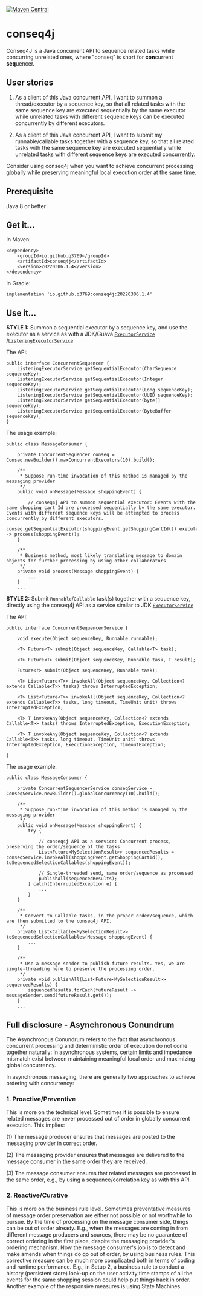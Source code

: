 [![Maven Central](https://img.shields.io/maven-central/v/io.github.q3769/conseq4j.svg?label=Maven%20Central)](https://search.maven.org/search?q=g:%22io.github.q3769%22%20AND%20a:%22conseq4j%22)

# conseq4j

Conseq4J is a Java concurrent API to sequence related tasks while concurring unrelated ones, where "conseq" is short
for **con**current **seq**uencer.

## User stories

1. As a client of this Java concurrent API, I want to summon a thread/executor by a sequence key, so that all related
   tasks with the same sequence key are executed sequentially by the same executor while unrelated tasks with different
   sequence keys can be executed concurrently by different executors.

2. As a client of this Java concurrent API, I want to submit my runnable/callable tasks together with a sequence key,
   so that all related tasks with the same sequence key are executed sequentially while unrelated tasks with different
   sequence keys are executed concurrently.

Consider using conseq4j when you want to achieve concurrent processing globally while preserving meaningful local
execution order at the same time.

## Prerequisite

Java 8 or better

## Get it...

In Maven:

```
<dependency>
    <groupId>io.github.q3769</groupId>
    <artifactId>conseq4j</artifactId>
    <version>20220306.1.4</version>
</dependency>
```

In Gradle:

```
implementation 'io.github.q3769:conseq4j:20220306.1.4'
```

## Use it...

**STYLE 1:** Summon a sequential executor by a sequence key, and use the executor as a service as with a
JDK/Guava [`ExecutorService`](https://docs.oracle.com/javase/8/docs/api/java/util/concurrent/ExecutorService.html)
/[`ListeningExecutorService`](https://guava.dev/releases/snapshot/api/docs/com/google/common/util/concurrent/ListeningExecutorService.html)

The API:

```
public interface ConcurrentSequencer {
    ListeningExecutorService getSequentialExecutor(CharSequence sequenceKey);
    ListeningExecutorService getSequentialExecutor(Integer sequenceKey);
    ListeningExecutorService getSequentialExecutor(Long sequenceKey);
    ListeningExecutorService getSequentialExecutor(UUID sequenceKey);
    ListeningExecutorService getSequentialExecutor(byte[] sequenceKey);
    ListeningExecutorService getSequentialExecutor(ByteBuffer sequenceKey);
}
```

The usage example:

```
public class MessageConsumer {

    private ConcurrentSequencer conseq = Conseq.newBuilder().maxConcurrentExecutors(10).build();
    
    /**
     * Suppose run-time invocation of this method is managed by the messaging provider
     */
    public void onMessage(Message shoppingEvent) {
    
        // conseq4j API to summon sequential executor: Events with the same shopping cart Id are processed sequentially by the same executor. Events with different sequence keys will be attempted to process concurrently by different executors.
        conseq.getSequentialExecutor(shoppingEvent.getShoppingCartId()).execute(() -> process(shoppingEvent)); 
    }
    
    /**
     * Business method, most likely translating message to domain objects for further processing by using other collaborators 
     */
    private void process(Message shoppingEvent) {
        ...
    }
    ...
```

**STYLE 2:** Submit `Runnable`/`Callable` task(s) together with a sequence key, directly using the conseq4j API as a
service similar to
JDK [`ExecutorService`](https://docs.oracle.com/javase/8/docs/api/java/util/concurrent/ExecutorService.html)

The API:

```
public interface ConcurrentSequencerService {

    void execute(Object sequenceKey, Runnable runnable);

    <T> Future<T> submit(Object sequenceKey, Callable<T> task);

    <T> Future<T> submit(Object sequenceKey, Runnable task, T result);

    Future<?> submit(Object sequenceKey, Runnable task);

    <T> List<Future<T>> invokeAll(Object sequenceKey, Collection<? extends Callable<T>> tasks) throws InterruptedException;

    <T> List<Future<T>> invokeAll(Object sequenceKey, Collection<? extends Callable<T>> tasks, long timeout, TimeUnit unit) throws InterruptedException;

    <T> T invokeAny(Object sequenceKey, Collection<? extends Callable<T>> tasks) throws InterruptedException, ExecutionException;

    <T> T invokeAny(Object sequenceKey, Collection<? extends Callable<T>> tasks, long timeout, TimeUnit unit) throws InterruptedException, ExecutionException, TimeoutException;

}
```

The usage example:

```
public class MessageConsumer {

    private ConcurrentSequencerService conseqService = ConseqService.newBuilder().globalConcurrency(10).build();
    
    /**
     * Suppose run-time invocation of this method is managed by the messaging provider
     */
    public void onMessage(Message shoppingEvent) {
        try {
        
            // conseq4j API as a service: Concurrent process, preserving the order/sequence of the tasks
            List<Future<MySelectionResult>> sequencedResults = conseqService.invokeAll(shoppingEvent.getShoppingCartId(), toSequencedSelectionCallables(shoppingEvent));
             
            // Single-threaded send, same order/sequence as processed
            publishAll(sequencedResults);
        } catch(InterruptedException e) {
            ...
        }
    }
    
    /**
     * Convert to Callable tasks, in the proper order/sequence, which are then submitted to the conseq4j API.
     */
    private List<Callable<MySelectionResult>> toSequencedSelectionCallables(Message shoppingEvent) {
        ...
    }
    
    /**
     * Use a message sender to publish future results. Yes, we are single-threading here to preserve the processing order.
     */
    private void publishAll(List<Future<MySelectionResult>> sequencedResults) {
        sequencedResults.forEach(futureResult -> messageSender.send(futureResult.get());         
    }
    ...
```

## Full disclosure - Asynchronous Conundrum

The Asynchronous Conundrum refers to the fact that asynchronous concurrent processing and deterministic order of
execution do not come together naturally: In asynchronous systems, certain limits and impedance mismatch exist between
maintaining meaningful local order and maximizing global concurrency.

In asynchronous messaging, there are generally two approaches to achieve ordering with concurrency:

### 1. Proactive/Preventive

This is more on the technical level. Sometimes it is possible to ensure related messages are never processed out of
order in globally concurrent execution. This implies:

(1) The message producer ensures that messages are posted to the messaging provider in correct order.

(2) The messaging provider ensures that messages are delivered to the message consumer in the same order they are
received.

(3) The message consumer ensures that related messages are processed in the same order, e.g., by using a
sequence/correlation key as with this API.

### 2. Reactive/Curative

This is more on the business rule level. Sometimes preventative measures of message order preservation are either not
possible or not worthwhile to pursue. By the time of processing on the message consumer side, things can be out of order
already. E.g., when the messages are coming in from different message producers and sources, there may be no guarantee
of correct ordering in the first place, despite the messaging provider's ordering mechanism. Now the message consumer's
job is to detect and make amends when things do go out of order, by using business rules. This corrective measure can be
much more complicated both in terms of coding and runtime performance. E.g., in Setup 2, a business rule to conduct a
history (persistent store) look-up on the user activity time stamps of all the events for the same shopping session
could help put things back in order. Another example of the responsive measures is using State Machines.
